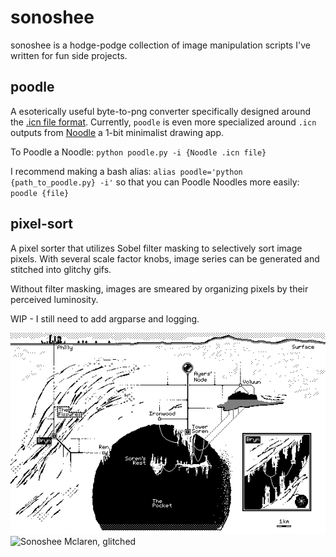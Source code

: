 # sonoshee

sonoshee is a hodge-podge collection of image manipulation scripts I've written for fun side projects.

## poodle

A esoterically useful byte-to-png converter specifically designed around the [.icn file format](https://wiki.xxiivv.com/site/icn_format.html). Currently, `poodle` is even more specialized around `.icn` outputs from [Noodle](https://wiki.xxiivv.com/site/noodle.html) a 1-bit minimalist drawing app.

To Poodle a Noodle: `python poodle.py -i {Noodle .icn file}`

I recommend making a bash alias: `alias poodle='python {path_to_poodle.py} -i'` so that you can Poodle Noodles more easily: `poodle {file}` 

## pixel-sort

A pixel sorter that utilizes Sobel filter masking to selectively sort image pixels. With several scale factor knobs, image series can be generated and stitched into glitchy gifs. 

Without filter masking, images are smeared by organizing pixels by their perceived luminosity.

WIP - I still need to add argparse and logging.

![icn to png map](map.png)
![Sonoshee Mclaren, glitched](sonoshee.gif)